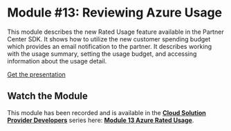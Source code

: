 # Module #13: Reviewing Azure Usage

This module describes the new Rated Usage feature available in the Partner Center SDK. It shows how to utilize the new customer spending budget which provides an email notification to the partner. It describes working with the usage summary, setting the usage budget, and accessing information about the usage detail.

[Get the presentation](mod-13-usage.pptx)

## Watch the Module

This module has been recorded and is available in the **[Cloud Solution Provider Developers](https://channel9.msdn.com/Series/cspdev)** series here: **[Module 13 Azure Rated Usage](https://channel9.msdn.com/Series/cspdev/Module-13-Azure-Rated-Usage)**.